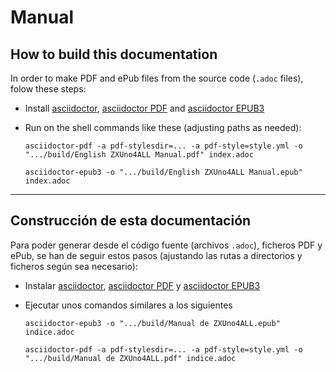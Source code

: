 # Manual

## How to build this documentation

In order to make PDF and ePub files from the source code (`.adoc` files), folow these steps:

- Install [asciidoctor](https://asciidoctor.org), [asciidoctor PDF](https://asciidoctor.org/docs/asciidoctor-pdf/) and [asciidoctor EPUB3](https://asciidoctor.org/docs/asciidoctor-epub3/)

- Run on the shell commands like these (adjusting paths as needed):

      asciidoctor-pdf -a pdf-stylesdir=... -a pdf-style=style.yml -o ".../build/English ZXUno4ALL Manual.pdf" index.adoc

      asciidoctor-epub3 -o ".../build/English ZXUno4ALL Manual.epub" index.adoc

---

## Construcción de esta documentación

Para poder generar desde el código fuente (archivos `.adoc`), ficheros PDF y ePub, se han de seguir estos pasos (ajustando las rutas a directorios y ficheros según sea necesario):

- Instalar [asciidoctor](https://asciidoctor.org), [asciidoctor PDF](https://asciidoctor.org/docs/asciidoctor-pdf/) y [asciidoctor EPUB3](https://asciidoctor.org/docs/asciidoctor-epub3/)

- Ejecutar unos comandos similares a los siguientes

      asciidoctor-epub3 -o ".../build/Manual de ZXUno4ALL.epub" indice.adoc

      asciidoctor-pdf -a pdf-stylesdir=... -a pdf-style=style.yml -o ".../build/Manual de ZXUno4ALL.pdf" indice.adoc
